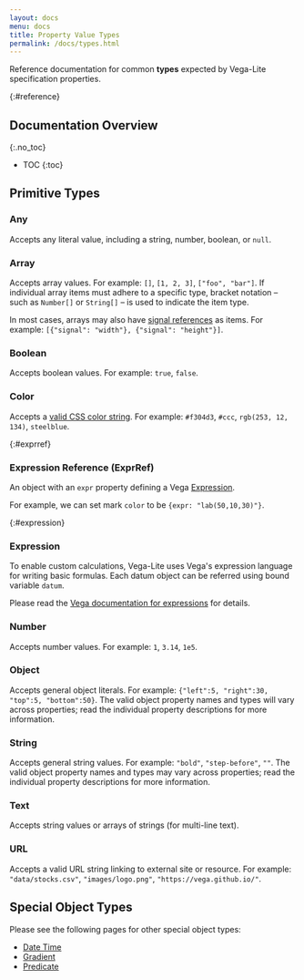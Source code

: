 ```yaml
---
layout: docs
menu: docs
title: Property Value Types
permalink: /docs/types.html
---
```


Reference documentation for common **types** expected by Vega-Lite specification properties.

{:#reference}

<!--prettier-ignore-start-->

## Documentation Overview
{:.no_toc}

- TOC
{:toc}

<!--prettier-ignore-end-->

## Primitive Types

### Any

Accepts any literal value, including a string, number, boolean, or `null`.

### Array

Accepts array values. For example: `[]`, `[1, 2, 3]`, `["foo", "bar"]`. If individual array items must adhere to a specific type, bracket notation &ndash; such as `Number[]` or `String[]` &ndash; is used to indicate the item type.

In most cases, arrays may also have [signal references](#Signal) as items. For example: `[{"signal": "width"}, {"signal": "height"}]`.

### Boolean

Accepts boolean values. For example: `true`, `false`.

### Color

Accepts a [valid CSS color string](https://developer.mozilla.org/en-US/docs/Web/CSS/color_value). For example: `#f304d3`, `#ccc`, `rgb(253, 12, 134)`, `steelblue`.

{:#exprref}

### Expression Reference (ExprRef)

An object with an `expr` property defining a Vega [Expression](#expression).

For example, we can set mark `color` to be `{expr: "lab(50,10,30)"}`.

{:#expression}

### Expression

To enable custom calculations, Vega-Lite uses Vega's expression language for writing basic formulas. Each datum object can be referred using bound variable `datum`.

Please read the [Vega documentation for expressions](https://vega.github.io/vega/docs/expressions/) for details.

### Number

Accepts number values. For example: `1`, `3.14`, `1e5`.

### Object

Accepts general object literals. For example: `{"left":5, "right":30, "top":5, "bottom":50}`. The valid object property names and types will vary across properties; read the individual property descriptions for more information.

### String

Accepts general string values. For example: `"bold"`, `"step-before"`, `""`. The valid object property names and types may vary across properties; read the individual property descriptions for more information.

### Text

Accepts string values or arrays of strings (for multi-line text).

### URL

Accepts a valid URL string linking to external site or resource. For example: `"data/stocks.csv"`, `"images/logo.png"`, `"https://vega.github.io/"`.

## Special Object Types

Please see the following pages for other special object types:

- [Date Time](datetime.html)
- [Gradient](gradient.html)
- [Predicate](predicate.html)

